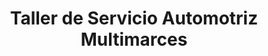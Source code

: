 ---
title: "Taller de Servicio Automotriz Multimarces"
url: /san-sebastian/taller-de-servicio-automotriz-multimarces/
shop: reparación de automóviles
---
